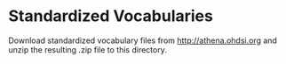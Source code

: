 # Standardized Vocabularies

Download standardized vocabulary files from http://athena.ohdsi.org and unzip the resulting .zip file to this directory.
